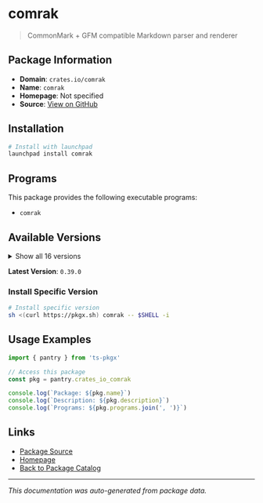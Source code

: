 # comrak

> CommonMark + GFM compatible Markdown parser and renderer

## Package Information

- **Domain**: `crates.io/comrak`
- **Name**: `comrak`
- **Homepage**: Not specified
- **Source**: [View on GitHub](https://github.com/pkgxdev/pantry/tree/main/projects/crates.io/comrak/package.yml)

## Installation

```bash
# Install with launchpad
launchpad install comrak
```

## Programs

This package provides the following executable programs:

- `comrak`

## Available Versions

<details>
<summary>Show all 16 versions</summary>

- `0.39.0`, `0.38.0`, `0.37.0`, `0.36.0`, `0.35.0`
- `0.34.0`, `0.33.0`, `0.32.0`, `0.31.0`, `0.30.0`
- `0.29.0`, `0.28.0`, `0.27.0`, `0.26.0`, `0.25.0`
- `0.24.1`

</details>

**Latest Version**: `0.39.0`

### Install Specific Version

```bash
# Install specific version
sh <(curl https://pkgx.sh) comrak -- $SHELL -i
```

## Usage Examples

```typescript
import { pantry } from 'ts-pkgx'

// Access this package
const pkg = pantry.crates_io_comrak

console.log(`Package: ${pkg.name}`)
console.log(`Description: ${pkg.description}`)
console.log(`Programs: ${pkg.programs.join(', ')}`)
```

## Links

- [Package Source](https://github.com/pkgxdev/pantry/tree/main/projects/crates.io/comrak/package.yml)
- [Homepage](#)
- [Back to Package Catalog](../package-catalog.md)

---

*This documentation was auto-generated from package data.*
